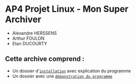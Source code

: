 # AP4 Projet Linux - Mon Super Archiver

- Alexandre HERSSENS
- Arthur FOULON
- Etan DUCOURTY

## Cette archive comprend :
- Un dossier d'[`installation`](./install_dir/README.md) avec explication du programme
- Un dossier avec une [`démonstration du programme`](./demonstration/README.md) 